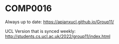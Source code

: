 # COMP0016
Always up to date:
https://apianxucl.github.io/Group11/

UCL Version that is synced weekly:
http://students.cs.ucl.ac.uk/2022/group11/index.html
